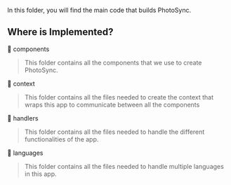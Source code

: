 In this folder, you will find the main code that builds PhotoSync.

## Where is Implemented?

📁 components
> This folder contains all the components that we use to create PhotoSync.

📁 context
> This folder contains all the files needed to create the context that wraps this app to communicate between all the components

📁 handlers
> This folder contains all the files needed to handle the different functionalities of the app.

📁 languages
> This folder contains all the files needed to handle multiple languages in this app.